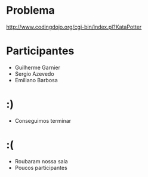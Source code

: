 # Problema

http://www.codingdojo.org/cgi-bin/index.pl?KataPotter

# Participantes

- Guilherme Garnier
- Sergio Azevedo
- Emiliano Barbosa

# :)

- Conseguimos terminar

# :(

- Roubaram nossa sala
- Poucos participantes
